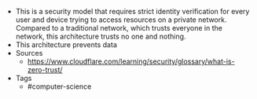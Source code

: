 - This is a security model that requires strict identity verification for every user and device trying to access resources on a private network. Compared to a traditional network, which trusts everyone in the network, this architecture trusts no one and nothing.
- This architecture prevents data
- Sources
	- https://www.cloudflare.com/learning/security/glossary/what-is-zero-trust/
- Tags
	- #computer-science